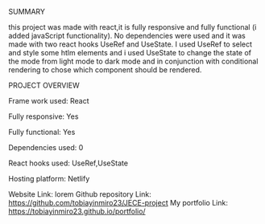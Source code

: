 SUMMARY

this project was made with react,it is fully responsive and fully functional (i added javaScript functionality). No dependencies were used and it was made with two react hooks UseRef and UseState. I used UseRef to select and style some htlm elements and i used UseState to change the state of the mode from light mode to dark mode and in conjunction with conditional rendering to chose which component should be rendered.

PROJECT OVERVIEW 

Frame work used:  React

Fully responsive:  Yes

Fully functional:  Yes

Dependencies used:  0

React hooks used:  UseRef,UseState


Hosting platform:  Netlify

Website Link:   lorem
Github repository Link:   https://github.com/tobiayinmiro23/JECE-project
My portfolio Link:   https://tobiayinmiro23.github.io/portfolio/
